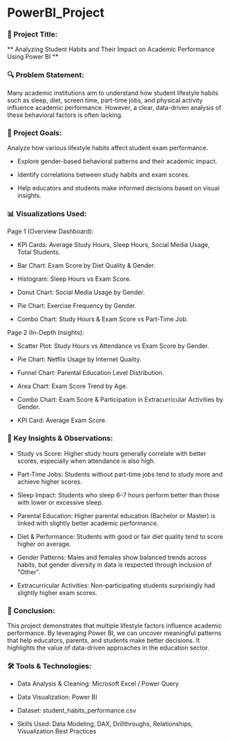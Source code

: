# PowerBI_Project
### 📌 Project Title:
** Analyzing Student Habits and Their Impact on Academic Performance Using Power BI **

 ### 🔍 Problem Statement:
Many academic institutions aim to understand how student lifestyle habits such as sleep, diet, screen time, part-time jobs, and physical activity influence academic performance. However, a clear, data-driven analysis of these behavioral factors is often lacking.

### 🎯 Project Goals:
Analyze how various lifestyle habits affect student exam performance.

* Explore gender-based behavioral patterns and their academic impact.

* Identify correlations between study habits and exam scores.

* Help educators and students make informed decisions based on visual insights.

### 📊 Visualizations Used:
Page 1 (Overview Dashboard):

* KPI Cards: Average Study Hours, Sleep Hours, Social Media Usage, Total Students.

* Bar Chart: Exam Score by Diet Quality & Gender.

* Histogram: Sleep Hours vs Exam Score.

* Donut Chart: Social Media Usage by Gender.

* Pie Chart: Exercise Frequency by Gender.

* Combo Chart: Study Hours & Exam Score vs Part-Time Job.

Page 2 (In-Depth Insights):

* Scatter Plot: Study Hours vs Attendance vs Exam Score by Gender.

* Pie Chart: Netflix Usage by Internet Quality.

* Funnel Chart: Parental Education Level Distribution.

* Area Chart: Exam Score Trend by Age.

* Combo Chart: Exam Score & Participation in Extracurricular Activities by Gender.

* KPI Card: Average Exam Score.

### 🔎 Key Insights & Observations:
* Study vs Score: Higher study hours generally correlate with better scores, especially when attendance is also high.

* Part-Time Jobs: Students without part-time jobs tend to study more and achieve higher scores.

* Sleep Impact: Students who sleep 6–7 hours perform better than those with lower or excessive sleep.

* Parental Education: Higher parental education (Bachelor or Master) is linked with slightly better academic performance.

* Diet & Performance: Students with good or fair diet quality tend to score higher on average.

* Gender Patterns: Males and females show balanced trends across habits, but gender diversity in data is respected through inclusion of "Other".

* Extracurricular Activities: Non-participating students surprisingly had slightly higher exam scores.

### 🧾 Conclusion:
This project demonstrates that multiple lifestyle factors influence academic performance. By leveraging Power BI, we can uncover meaningful patterns that help educators, parents, and students make better decisions. It highlights the value of data-driven approaches in the education sector.

### 🛠️ Tools & Technologies:
* Data Analysis & Cleaning: Microsoft Excel / Power Query

* Data Visualization: Power BI

* Dataset: student_habits_performance.csv

* Skills Used: Data Modeling, DAX, Drillthroughs, Relationships, Visualization Best Practices

